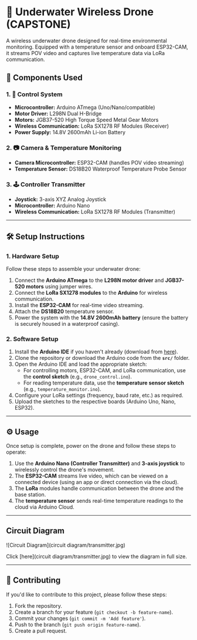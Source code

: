 # 🤖 Underwater Wireless Drone (CAPSTONE)

A wireless underwater drone designed for real-time environmental monitoring. Equipped with a temperature sensor and onboard ESP32-CAM, it streams POV video and captures live temperature data via LoRa communication.

## 🔧 Components Used

### 1. 🔌 Control System
- **Microcontroller:** Arduino ATmega (Uno/Nano/compatible)
- **Motor Driver:** L298N Dual H-Bridge
- **Motors:** JGB37-520 High Torque Speed Metal Gear Motors
- **Wireless Communication:** LoRa SX1278 RF Modules (Receiver)
- **Power Supply:** 14.8V 2600mAh Li-ion Battery

### 2. 📷 Camera & Temperature Monitoring
- **Camera Microcontroller:** ESP32-CAM (handles POV video streaming)
- **Temperature Sensor:** DS18B20 Waterproof Temperature Probe Sensor

### 3. 🕹️ Controller Transmitter
- **Joystick:** 3-axis XYZ Analog Joystick
- **Microcontroller:** Arduino Nano
- **Wireless Communication:** LoRa SX1278 RF Modules (Transmitter)
---

## 🛠 Setup Instructions

### 1. **Hardware Setup**
Follow these steps to assemble your underwater drone:
1. Connect the **Arduino ATmega** to the **L298N motor driver** and **JGB37-520 motors** using jumper wires.
2. Connect the **LoRa SX1278 modules** to the **Arduino** for wireless communication.
3. Install the **ESP32-CAM** for real-time video streaming.
4. Attach the **DS18B20** temperature sensor.
5. Power the system with the **14.8V 2600mAh battery** (ensure the battery is securely housed in a waterproof casing).

### 2. **Software Setup**
1. Install the **Arduino IDE** if you haven't already (download from [here](https://www.arduino.cc/en/software)).
2. Clone the repository or download the Arduino code from the **`src/`** folder.
3. Open the Arduino IDE and load the appropriate sketch:
   - For controlling motors, ESP32-CAM, and LoRa communication, use the **control sketch** (e.g., `drone_control.ino`).
   - For reading temperature data, use the **temperature sensor sketch** (e.g., `temperature_monitor.ino`).
4. Configure your LoRa settings (frequency, baud rate, etc.) as required.
5. Upload the sketches to the respective boards (Arduino Uno, Nano, ESP32).

---

## ⚙️ Usage

Once setup is complete, power on the drone and follow these steps to operate:

1. Use the **Arduino Nano (Controller Transmitter)** and **3-axis joystick** to wirelessly control the drone's movement.
2. The **ESP32-CAM** streams live video, which can be viewed on a connected device (using an app or direct connection via the cloud).
3. The **LoRa** modules handle communication between the drone and the base station.
4. The **temperature sensor** sends real-time temperature readings to the cloud via Arduino Cloud.

---

## Circuit Diagram
![Circuit Diagram](circuit diagram/transmitter.jpg)

Click [here](circuit diagram/transmitter.jpg) to view the diagram in full size.


---

## 🤝 Contributing

If you'd like to contribute to this project, please follow these steps:
1. Fork the repository.
2. Create a branch for your feature (`git checkout -b feature-name`).
3. Commit your changes (`git commit -m 'Add feature'`).
4. Push to the branch (`git push origin feature-name`).
5. Create a pull request.
